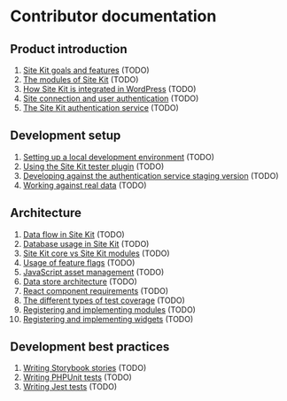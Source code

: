 # Contributor documentation

## Product introduction

1. [Site Kit goals and features](./Product-Introduction-Site-Kit-goals-and-features.md) (TODO)
2. [The modules of Site Kit](./Product-Introduction-The-modules-of-Site-Kit.md) (TODO)
3. [How Site Kit is integrated in WordPress](./Product-Introduction-How-Site-Kit-is-integrated-in-WordPress.md) (TODO)
4. [Site connection and user authentication](./Product-Introduction-Site-connection-and-user-authentication.md) (TODO)
5. [The Site Kit authentication service](./Product-Introduction-The-Site-Kit-authentication-service.md) (TODO)

## Development setup

1. [Setting up a local development environment](./Development-setup-Setting-up-a-local-development-environment.md) (TODO)
2. [Using the Site Kit tester plugin](./Development-setup-Using-the-Site-Kit-tester-plugin.md) (TODO)
3. [Developing against the authentication service staging version](./Development-setup-Developing-against-the-authentication-service-staging-version.md) (TODO)
4. [Working against real data](./Development-setup-Working-against-real-data.md) (TODO)

## Architecture

1. [Data flow in Site Kit](./Architecture-Data-flow-in-Site-Kit.md) (TODO)
2. [Database usage in Site Kit](./Architecture-Database-usage-in-Site-Kit.md) (TODO)
3. [Site Kit core vs Site Kit modules](./Architecture-Site-Kit-core-vs-Site-Kit-modules.md) (TODO)
4. [Usage of feature flags](./Architecture-Usage-of-feature-flags.md) (TODO)
5. [JavaScript asset management](./Architecture-JavaScript-asset-management.md) (TODO)
6. [Data store architecture](./Architecture-Data-store-architecture.md) (TODO)
7. [React component requirements](./Architecture-React-component-requirements.md) (TODO)
8. [The different types of test coverage](./Architecture-The-different-types-of-test-coverage.md) (TODO)
9. [Registering and implementing modules](./Architecture-Registering-and-implementing-modules.md) (TODO)
10. [Registering and implementing widgets](./Architecture-Registering-and-implementing-widgets.md) (TODO)

## Development best practices

1. [Writing Storybook stories](./Development-best-practices-Writing-Storybook-stories.md) (TODO)
2. [Writing PHPUnit tests](./Development-best-practices-Writing-PHPUnit-tests.md) (TODO)
3. [Writing Jest tests](./Development-best-practices-Writing-Jest-tests.md) (TODO)
